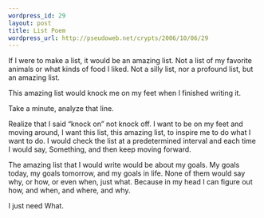 ```yaml
--- 
wordpress_id: 29
layout: post
title: List Poem
wordpress_url: http://pseudoweb.net/crypts/2006/10/06/29
---
```

If I were to make a list, it would be an amazing list. Not a list of my favorite animals or what kinds of food I liked. Not a silly list, nor a profound list, but an amazing list.

This amazing list would knock me on my feet when I finished writing it.

Take a minute, analyze that line.

Realize that I said “knock on” not knock off. I want to be on my feet and moving around, I want this list, this amazing list, to inspire me to do what I want to do. I would check the list at a predetermined interval and each time I would say, Something, and then keep moving forward.

The amazing list that I would write would be about my goals. My goals today, my goals tomorrow, and my goals in life. None of them would say why, or how, or even when, just what. Because in my head I can figure out how, and when, and where, and why.

I just need What.
